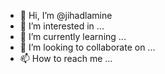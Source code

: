 - 👋 Hi, I’m @jihadlamine
- 👀 I’m interested in ...
- 🌱 I’m currently learning ...
- 💞️ I’m looking to collaborate on ...
- 📫 How to reach me ...

<!---
jihadlamine/jihadlamine is a ✨ special ✨ repository because its `README.md` (this file) appears on your GitHub profile.
You can click the Preview link to take a look at your changes.
--->
